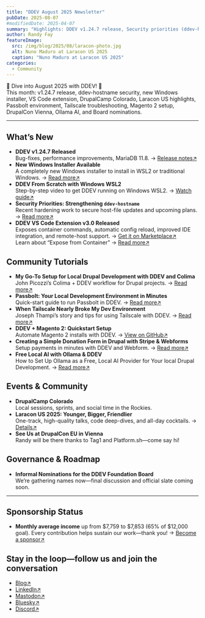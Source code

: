 ```yaml
---
title: "DDEV August 2025 Newsletter"
pubDate: 2025-08-07
#modifiedDate: 2025-04-07
summary: "Highlights: DDEV v1.24.7 release, Security priorities (ddev-hostname), New Windows installer, New VS Code extension release, Drupal Camp Colorado, Laracon US, Passbolt environment setup, Tailscale troubleshooting, Magento 2 quickstart, Stripe donation form, DrupalCon attendance, Local AI with Ollama, and informal Board nominations."
author: Randy Fay
featureImage:
  src: /img/blog/2025/08/laracon-photo.jpg
  alt: Nuno Maduro at Laracon US 2025
  caption: "Nuno Maduro at Laracon US 2025"
categories:
  - Community
---
```


🚀 Dive into August 2025 with DDEV! 🌟  
This month: v1.24.7 release, ddev-hostname security, new Windows installer, VS Code extension, DrupalCamp Colorado, Laracon US highlights, Passbolt environment, Tailscale troubleshooting, Magento 2 setup, DrupalCon Vienna, Ollama AI, and Board nominations.

---

## What’s New

- **DDEV v1.24.7 Released**  
  Bug-fixes, performance improvements, MariaDB 11.8. → [Release notes↗](https://github.com/ddev/ddev/releases/tag/v1.24.7)
- **New Windows Installer Available**  
  A completely new Windows installer to install in WSL2 or traditional Windows. → [Read more↗](https://ddev.com/blog/watch-new-windows-installer)
- **DDEV From Scratch with Windows WSL2**  
  Step-by-step video to get DDEV running on Windows WSL2. → [Watch guide↗](https://ddev.com/blog/watch-ddev-local-from-scratch-with-windows-wsl2)
- **Security Priorities: Strengthening `ddev-hostname`**  
  Recent hardening work to secure host-file updates and upcoming plans. → [Read more↗](https://ddev.com/blog/ddev-hostname-security-improvements)
- **DDEV VS Code Extension v3.0 Released**  
  Exposes container commands, automatic config reload, improved IDE integration, and remote-host support. → [Get it on Marketplace↗](https://marketplace.visualstudio.com/items?itemName=biati.ddev-manager)  
  Learn about “Expose from Container” → [Read more↗](https://github.com/ddev/vscode-ddev-manager/wiki/Expose-from-Container)

## Community Tutorials

- **My Go-To Setup for Local Drupal Development with DDEV and Colima**  
  John Picozzi’s Colima + DDEV workflow for Drupal projects. → [Read more↗](https://picozzi.com/notebook/2025/jul/my-go-setup-local-drupal-development-ddev-and-colima)
- **Passbolt: Your Local Development Environment in Minutes**  
  Quick-start guide to run Passbolt in DDEV. → [Read more↗](https://www.passbolt.com/blog/set-up-your-local-passbolt-development-environment-in-minutes-with-ddev)
- **When Tailscale Nearly Broke My Dev Environment**  
  Joseph Thampi’s story and tips for using Tailscale with DDEV. → [Read more↗](https://www.linkedin.com/pulse/day-my-development-environment-nearly-broke-me-how-i-thampi-joseph-ildhc/)
- **DDEV + Magento 2: Quickstart Setup**  
  Automate Magento 2 installs with DDEV. → [View on GitHub↗](https://github.com/jellesiderius/ddev-magento2-setup)
- **Creating a Simple Donation Form in Drupal with Stripe & Webforms**  
  Setup payments in minutes with DDEV and Webform. → [Read more↗](https://picozzi.com/notebook/2025/jul/creating-simple-donation-form-drupal-stripe-and-webforms)
- **Free Local AI with Ollama & DDEV**  
  How to Set Up Ollama as a Free, Local AI Provider for Your local Drupal Development. → [Read more↗](https://www.linkedin.com/pulse/how-set-up-ollama-free-local-ai-provider-your-drupal-rakesh-james-gedje/)

## Events & Community

- **DrupalCamp Colorado**  
  Local sessions, sprints, and social time in the Rockies.
- **Laracon US 2025: Younger, Bigger, Friendlier**  
  One-track, high-quality talks, code deep-dives, and all-day cocktails. → [Details↗](https://www.notion.so/Laracon-23fc743a33f580efbd98e1291dcde519?pvs=21)
- **See Us at DrupalCon EU in Vienna**  
  Randy will be there thanks to Tag1 and Platform.sh—come say hi!

## Governance & Roadmap

- **Informal Nominations for the DDEV Foundation Board**  
  We’re gathering names now—final discussion and official slate coming soon.

---

## Sponsorship Status

- **Monthly average income** up from $7,759 to $7,853 (65% of $12,000 goal). Every contribution helps sustain our work—thank you! → [Become a sponsor↗](https://github.com/sponsors/ddev)

## Stay in the loop—follow us and join the conversation

- [Blog↗](https://ddev.com/blog/)
- [LinkedIn↗](https://www.linkedin.com/company/ddev-foundation)
- [Mastodon↗](https://fosstodon.org/@ddev)
- [Bluesky↗](https://bsky.app/profile/ddev.bsky.social)
- [Discord↗](/s/discord)
